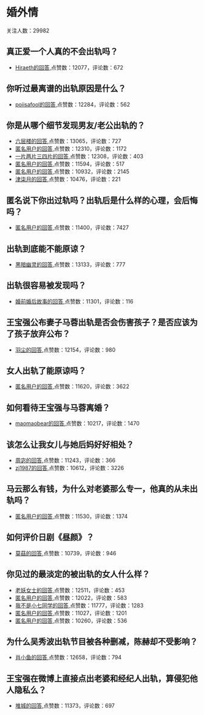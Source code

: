 #  婚外情 
关注人数：29982
## 真正爱一个人真的不会出轨吗？
- [Hiraeth的回答](https://www.zhihu.com/question/309402418/answer/629529512),点赞数：12077，评论数：672
## 你听过最离谱的出轨原因是什么？
- [poiisafool的回答](https://www.zhihu.com/question/278172144/answer/514800360),点赞数：12284，评论数：562
## 你是从哪个细节发现男友/老公出轨的？
- [六层楼的回答](https://www.zhihu.com/question/25308230/answer/518666607),点赞数：13065，评论数：727
- [匿名用户的回答](https://www.zhihu.com/question/25308230/answer/476015118),点赞数：12310，评论数：1172
- [一片两片三四片的回答](https://www.zhihu.com/question/25308230/answer/35121447),点赞数：12308，评论数：403
- [匿名用户的回答](https://www.zhihu.com/question/25308230/answer/30452338),点赞数：11594，评论数：517
- [匿名用户的回答](https://www.zhihu.com/question/25308230/answer/1725381205),点赞数：10932，评论数：2145
- [津柒月的回答](https://www.zhihu.com/question/25308230/answer/242014575),点赞数：10476，评论数：221
## 匿名说下你出过轨吗？出轨后是什么样的心理，会后悔吗？
- [匿名用户的回答](https://www.zhihu.com/question/403859290/answer/1657264121),点赞数：11400，评论数：7427
## 出轨到底能不能原谅？
- [黑暗幽灵的回答](https://www.zhihu.com/question/23915365/answer/694941812),点赞数：13133，评论数：777
## 出轨很容易被发现吗？
- [婚前婚后故事的回答](https://www.zhihu.com/question/436213386/answer/1756646285),点赞数：11301，评论数：116
## 王宝强公布妻子马蓉出轨是否会伤害孩子？是否应该为了孩子放弃公布？
- [羽尘的回答](https://www.zhihu.com/question/49584190/answer/116718260),点赞数：12154，评论数：980
## 女人出轨了能原谅吗？
- [匿名用户的回答](https://www.zhihu.com/question/30401600/answer/1438761896),点赞数：11620，评论数：3622
## 如何看待王宝强与马蓉离婚？
- [maomaobear的回答](https://www.zhihu.com/question/49581600/answer/116725563),点赞数：10217，评论数：1470
## 该怎么让我女儿与她后妈好好相处？
- [周宓的回答](https://www.zhihu.com/question/407133874/answer/1350491323),点赞数：11243，评论数：366
- [zj1987的回答](https://www.zhihu.com/question/407133874/answer/1345878567),点赞数：10612，评论数：3226
## 马云那么有钱，为什么对老婆那么专一，他真的从未出轨吗？
- [匿名用户的回答](https://www.zhihu.com/question/52755388/answer/710294308),点赞数：11530，评论数：1374
## 如何评价日剧《昼颜》？
- [莫菇的回答](https://www.zhihu.com/question/24529100/answer/29465172),点赞数：10739，评论数：946
## 你见过的最淡定的被出轨的女人什么样？
- [老妖女士的回答](https://www.zhihu.com/question/289970612/answer/488139859),点赞数：12511，评论数：453
- [匿名用户的回答](https://www.zhihu.com/question/289970612/answer/490147184),点赞数：12022，评论数：583
- [我不是小七同学的回答](https://www.zhihu.com/question/289970612/answer/489761353),点赞数：11777，评论数：1283
- [匿名用户的回答](https://www.zhihu.com/question/289970612/answer/507704853),点赞数：11027，评论数：1201
- [匿名用户的回答](https://www.zhihu.com/question/289970612/answer/468522930),点赞数：10260，评论数：536
## 为什么吴秀波出轨节目被各种删减，陈赫却不受影响？
- [肖小鱼的回答](https://www.zhihu.com/question/310581214/answer/900714263),点赞数：12658，评论数：794
## 王宝强在微博上直接点出老婆和经纪人出轨，算侵犯他人隐私么？
- [堆城的回答](https://www.zhihu.com/question/49590411/answer/116920055),点赞数：11373，评论数：697
